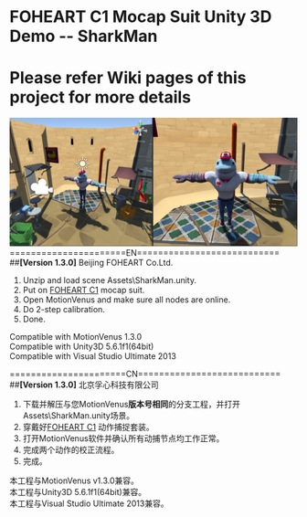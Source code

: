 # FOHEART C1 Mocap Suit Unity 3D Demo -- SharkMan
# Please refer Wiki pages of this project for more details
![MainThumb](https://raw.githubusercontent.com/FOHEART/U3D_Demo_SharkMan/master/Assets/Thumbnail/SharkMan.png)
======================EN===========================<br>
##**[Version 1.3.0]**
Beijing FOHEART Co.Ltd.<br>
1. Unzip and load scene Assets\SharkMan.unity.
2. Put on [FOHEART C1](http://www.foheart.com/) mocap suit.
3. Open MotionVenus and make sure all nodes are online.
4. Do 2-step calibration.
5. Done.

Compatible with MotionVenus 1.3.0<br>
Compatible with Unity3D 5.6.1f1(64bit)<br>
Compatible with Visual Studio Ultimate 2013<br>

======================CN===========================<br>
##**[Version 1.3.0]**
北京孚心科技有限公司<br>
1. 下载并解压与您MotionVenus**版本号相同**的分支工程，并打开Assets\SharkMan.unity场景。
2. 穿戴好[FOHEART C1](http://www.foheart.com/) 动作捕捉套装。
3. 打开MotionVenus软件并确认所有动捕节点均工作正常。
4. 完成两个动作的校正流程。
5. 完成。

本工程与MotionVenus v1.3.0兼容。<br>
本工程与Unity3D 5.6.1f1(64bit)兼容。<br>
本工程与Visual Studio Ultimate 2013兼容。<br>